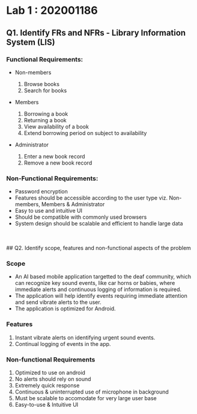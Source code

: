 # Lab 1 : 202001186

## Q1. Identify FRs and NFRs - Library Information System (LIS)

### Functional Requirements: 

- Non-members
  1. Browse books
  2. Search for books

- Members
  1. Borrowing a book
  2. Returning a book
  3. View availability of a book
  4. Extend borrowing period on subject to availability

- Administrator
  1. Enter a new book record
  2. Remove a new book record


### Non-Functional Requirements:

- Password encryption
- Features should be accessible according to the user type viz. Non-members, Members & Administrator 
- Easy to use and intuitive UI
- Should be compatible with commonly used browsers
- System design should be scalable and efficient to handle large data


<br>
<br>
## Q2. Identify scope, features and non-functional aspects of the problem

### Scope 

- An AI based mobile application targetted to the deaf community, which can recognize key sound events, like car horns or babies, where immediate alerts and continuous logging of information is required.
- The application will help identify events requiring immediate attention and send vibrate alerts to the user.
- The application is optimized for Android.


### Features

1. Instant vibrate alerts on identifying urgent sound events.
2. Continual logging of events in the app.


### Non-functional Requirements

1. Optimized to use on android
2. No alerts should rely on sound
3. Extremely quick response
4. Continuous & uninterrupted use of microphone in background
5. Must be scalable to accomodate for very large user base
6. Easy-to-use & Intuitive UI
